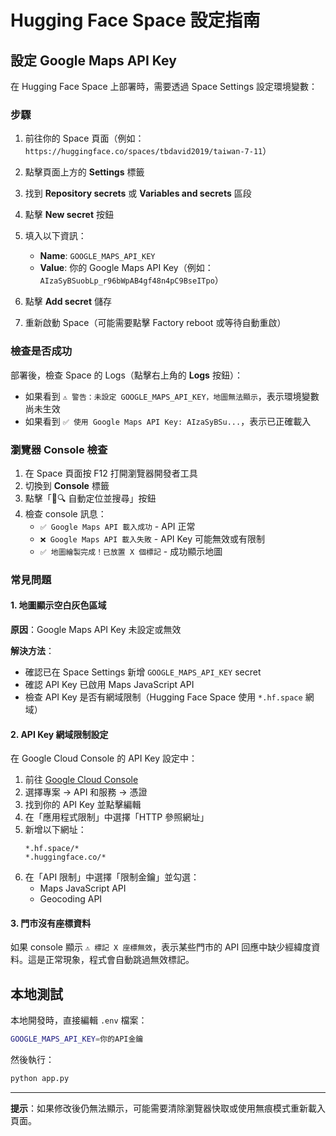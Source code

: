 # Hugging Face Space 設定指南

## 設定 Google Maps API Key

在 Hugging Face Space 上部署時，需要透過 Space Settings 設定環境變數：

### 步驟

1. 前往你的 Space 頁面（例如：`https://huggingface.co/spaces/tbdavid2019/taiwan-7-11`）

2. 點擊頁面上方的 **Settings** 標籤

3. 找到 **Repository secrets** 或 **Variables and secrets** 區段

4. 點擊 **New secret** 按鈕

5. 填入以下資訊：
   - **Name**: `GOOGLE_MAPS_API_KEY`
   - **Value**: 你的 Google Maps API Key（例如：`AIzaSyBSuobLp_r96bWpAB4gf48n4pC9BseITpo`）

6. 點擊 **Add secret** 儲存

7. 重新啟動 Space（可能需要點擊 Factory reboot 或等待自動重啟）

### 檢查是否成功

部署後，檢查 Space 的 Logs（點擊右上角的 **Logs** 按鈕）：

- 如果看到 `⚠️ 警告：未設定 GOOGLE_MAPS_API_KEY，地圖無法顯示`，表示環境變數尚未生效
- 如果看到 `✅ 使用 Google Maps API Key: AIzaSyBSu...`，表示已正確載入

### 瀏覽器 Console 檢查

1. 在 Space 頁面按 F12 打開瀏覽器開發者工具
2. 切換到 **Console** 標籤
3. 點擊「📍🔍 自動定位並搜尋」按鈕
4. 檢查 console 訊息：
   - `✅ Google Maps API 載入成功` - API 正常
   - `❌ Google Maps API 載入失敗` - API Key 可能無效或有限制
   - `✅ 地圖繪製完成！已放置 X 個標記` - 成功顯示地圖

### 常見問題

#### 1. 地圖顯示空白灰色區域

**原因**：Google Maps API Key 未設定或無效

**解決方法**：
- 確認已在 Space Settings 新增 `GOOGLE_MAPS_API_KEY` secret
- 確認 API Key 已啟用 Maps JavaScript API
- 檢查 API Key 是否有網域限制（Hugging Face Space 使用 `*.hf.space` 網域）

#### 2. API Key 網域限制設定

在 Google Cloud Console 的 API Key 設定中：

1. 前往 [Google Cloud Console](https://console.cloud.google.com/)
2. 選擇專案 → API 和服務 → 憑證
3. 找到你的 API Key 並點擊編輯
4. 在「應用程式限制」中選擇「HTTP 參照網址」
5. 新增以下網址：
   ```
   *.hf.space/*
   *.huggingface.co/*
   ```
6. 在「API 限制」中選擇「限制金鑰」並勾選：
   - Maps JavaScript API
   - Geocoding API

#### 3. 門市沒有座標資料

如果 console 顯示 `⚠️ 標記 X 座標無效`，表示某些門市的 API 回應中缺少經緯度資料。這是正常現象，程式會自動跳過無效標記。

## 本地測試

本地開發時，直接編輯 `.env` 檔案：

```bash
GOOGLE_MAPS_API_KEY=你的API金鑰
```

然後執行：

```bash
python app.py
```

---

**提示**：如果修改後仍無法顯示，可能需要清除瀏覽器快取或使用無痕模式重新載入頁面。
